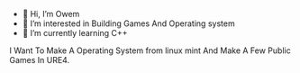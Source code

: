 - 👋 Hi, I’m Owem
- 👀 I’m interested in Building Games And Operating system
- 🌱 I’m currently learning C++

I Want To Make A Operating System from linux mint And Make A Few Public Games In URE4.
